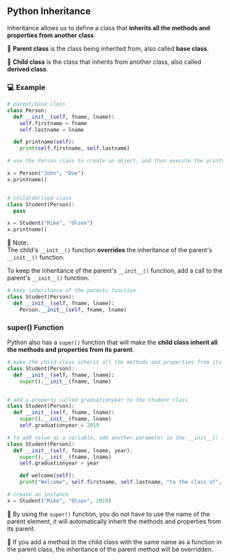 ## Python Inheritance

Inheritance allows us to define a class that **inherits all the methods and properties from another class**.

:pushpin: **Parent class** is the class being inherited from, also called **base class**.

:pushpin: **Child class** is the class that inherits from another class, also called **derived class**.

### :computer: Example

```py
# parent/base class
class Person:
  def __init__(self, fname, lname):
    self.firstname = fname
    self.lastname = lname

  def printname(self):
    print(self.firstname, self.lastname)

# use the Person class to create an object, and then execute the printname method

x = Person("John", "Doe")
x.printname() 


# child/derived class
class Student(Person):
  pass 

x = Student("Mike", "Olsen")
x.printname() 

```

:memo: Note:    
The child's `__init__()` function **overrides** the inheritance of the parent's `__init__()` function.

To keep the inheritance of the parent's `__init__()` function, add a call to the parent's `__init__()` function.

```py
# keep inheritance of the parents function
class Student(Person):
  def __init__(self, fname, lname):
    Person.__init__(self, fname, lname) 
```

### super() Function

Python also has a `super()` function that will make the **child class inherit all the methods and properties from its parent**.

```py
# make the child class inherit all the methods and properties from its parent
class Student(Person):
  def __init__(self, fname, lname):
    super().__init__(fname, lname) 


# add a property called graduationyear to the Student class
class Student(Person):
  def __init__(self, fname, lname):
    super().__init__(fname, lname)
    self.graduationyear = 2019

# to add value as a variable, add another parameter in the __init__() function (year)
class Student(Person):
  def __init__(self, fname, lname, year):
    super().__init__(fname, lname)
    self.graduationyear = year

    def welcome(self):
    print("Welcome", self.firstname, self.lastname, "to the class of", self.graduationyear) 

# create an instance
x = Student("Mike", "Olsen", 2019) 

```

:pushpin: By using the `super()` function, you do not have to use the name of the parent element, it will automatically inherit the methods and properties from its parent.

:pushpin: If you add a method in the child class with the same name as a function in the parent class, the inheritance of the parent method will be overridden.
